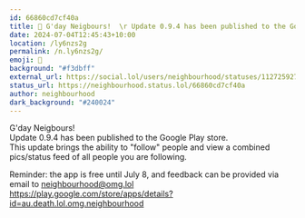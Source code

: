 ```yaml
---
id: 66860cd7cf40a
title: 📰 G'day Neigbours!  \r Update 0.9.4 has been published to the Google...
date: 2024-07-04T12:45:43+10:00
location: /ly6nzs2g
permalink: /n.ly6nzs2g/
emoji: 📰
background: "#f3dbff"
external_url: https://social.lol/users/neighbourhood/statuses/112725927118674178
status_url: https://neighbourhood.status.lol/66860cd7cf40a
author: neighbourhood
dark_background: "#240024"
---
```


G'day Neigbours!  
Update 0.9.4 has been published to the Google Play store.  
This update brings the ability to "follow" people and view a combined pics/status feed of all people you are following.

Reminder: the app is free until July 8, and feedback can be provided via email to [neighbourhood@omg.lol](mailto:neighbourhood@omg.lol)  
https://play.google.com/store/apps/details?id=au.death.lol.omg.neighbourhood

